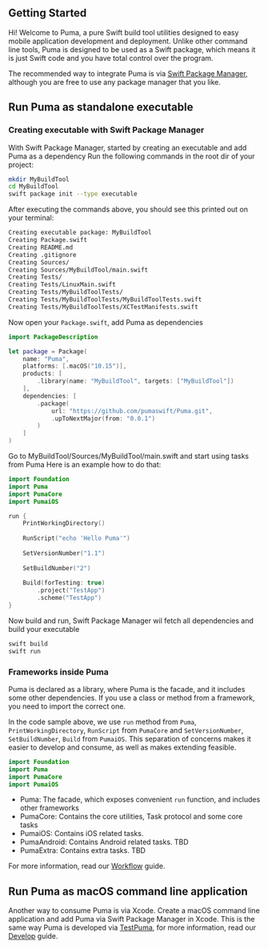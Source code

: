 ## Getting Started

Hi! Welcome to Puma, a pure Swift build tool utilities designed to easy mobile application development and deployment. Unlike other command line tools, Puma is designed to be used as a Swift package, which means it is just Swift code and you have total control over the program.

The recommended way to integrate Puma is via [Swift Package Manager](https://swift.org/package-manager/), although you are free to use any package manager that you like.

## Run Puma as standalone executable

### Creating executable with Swift Package Manager

With Swift Package Manager, started by creating an executable and add Puma as a dependency
Run the following commands in the root dir of your project:

```sh
mkdir MyBuildTool
cd MyBuildTool
swift package init --type executable
```

After executing the commands above, you should see this printed out on your terminal:

```sh
Creating executable package: MyBuildTool
Creating Package.swift
Creating README.md
Creating .gitignore
Creating Sources/
Creating Sources/MyBuildTool/main.swift
Creating Tests/
Creating Tests/LinuxMain.swift
Creating Tests/MyBuildToolTests/
Creating Tests/MyBuildToolTests/MyBuildToolTests.swift
Creating Tests/MyBuildToolTests/XCTestManifests.swift
```

Now open your `Package.swift`, add Puma as dependencies

```swift
import PackageDescription

let package = Package(
    name: "Puma",
    platforms: [.macOS("10.15")],
    products: [
        .library(name: "MyBuildTool", targets: ["MyBuildTool"])
    ],
    dependencies: [
        .package(
            url: "https://github.com/pumaswift/Puma.git",
            .upToNextMajor(from: "0.0.1")
        )
    ]
)
```

Go to MyBuildTool/Sources/MyBuildTool/main.swift and start using tasks from Puma
Here is an example how to do that:

```swift
import Foundation
import Puma
import PumaCore
import PumaiOS

run {
    PrintWorkingDirectory()
    
    RunScript("echo 'Hello Puma'")
    
    SetVersionNumber("1.1")
    
    SetBuildNumber("2")
    
    Build(forTesting: true)
        .project("TestApp")
        .scheme("TestApp")
}
```

Now build and run, Swift Package Manager wil fetch all dependencies and build your executable

```sh
swift build
swift run
```

### Frameworks inside Puma

Puma is declared as a library, where Puma is the facade, and it includes some other dependencies. If you use a class or method from a framework, you need to import the correct one.

In the code sample above, we use `run` method from `Puma`, `PrintWorkingDirectory`, `RunScript` from `PumaCore` and `SetVersionNumber`, `SetBuildNumber`, `Build` from `PumaiOS`. This separation of concerns makes it easier to develop and consume, as well as makes extending feasible.

```swift
import Foundation
import Puma
import PumaCore
import PumaiOS
```

- Puma: The facade, which exposes convenient `run` function, and includes other frameworks
- PumaCore: Contains the core utilities, Task protocol and some core tasks
- PumaiOS: Contains iOS related tasks.
- PumaAndroid: Contains Android related tasks. TBD
- PumaExtra: Contains extra tasks. TBD

For more information, read our [Workflow](Workflow.md) guide.

## Run Puma as macOS command line application

Another way to consume Puma is via Xcode. Create a macOS command line application and add Puma via Swift Package Manager in Xcode. This is the same way Puma is developed via [TestPuma](https://github.com/pumaswift/Puma/tree/develop/Example/TestPuma), for more information, read our [Develop](./Develop.md) guide.
